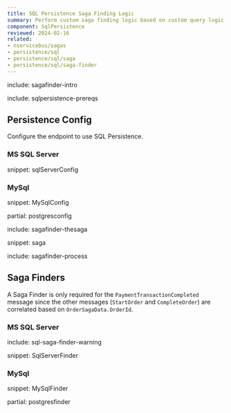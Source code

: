 ```yaml
---
title: SQL Persistence Saga Finding Logic
summary: Perform custom saga finding logic based on custom query logic when the Saga storage is the native SQL Persistence
component: SqlPersistence
reviewed: 2024-02-16
related:
- nservicebus/sagas
- persistence/sql
- persistence/sql/saga
- persistence/sql/saga-finder
---
```


include: sagafinder-intro


include: sqlpersistence-prereqs


## Persistence Config

Configure the endpoint to use SQL Persistence.


### MS SQL Server

snippet: sqlServerConfig


### MySql

snippet: MySqlConfig

partial: postgresconfig


include: sagafinder-thesaga

snippet: saga

include: sagafinder-process


## Saga Finders

A Saga Finder is only required for the `PaymentTransactionCompleted` message since the other messages (`StartOrder` and `CompleteOrder`) are correlated based on `OrderSagaData.OrderId`.


### MS SQL Server

include: sql-saga-finder-warning

snippet: SqlServerFinder


### MySql

snippet: MySqlFinder

partial: postgresfinder
